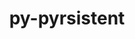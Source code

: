 ---
title: "py-pyrsistent"
layout: cache
categories: [package, develop]
meta: {"compilers": ["gcc@11.4.0"], "num_specs": 6, "num_specs_by_stack": {"hep": 6, "root": 6}, "oss": ["ubuntu22.04"], "platforms": ["linux"], "stacks": ["hep", "root"], "targets": ["x86_64_v3"], "versions": ["0.19.3"]}
spec_details: [{"compiler": "gcc@11.4.0", "hash": "3zextkmlb5khikbbcqmf4osq7u33dxks", "os": "ubuntu22.04", "platform": "linux", "size": "-", "stacks": ["hep", "root"], "target": "x86_64_v3", "variants": ["build_system=python_pip"], "versions": ["0.19.3"]}, {"compiler": "gcc@11.4.0", "hash": "4ujx4ysgl5de6gowcn5frjnr3frvmdpy", "os": "ubuntu22.04", "platform": "linux", "size": "-", "stacks": ["hep", "root"], "target": "x86_64_v3", "variants": ["build_system=python_pip"], "versions": ["0.19.3"]}, {"compiler": "gcc@11.4.0", "hash": "cf3oqyurpv4b3cmtm7qo5l7jzbocdo4m", "os": "ubuntu22.04", "platform": "linux", "size": "-", "stacks": ["hep", "root"], "target": "x86_64_v3", "variants": ["build_system=python_pip"], "versions": ["0.19.3"]}, {"compiler": "gcc@11.4.0", "hash": "de262gatv4iewv5sjpyfx56bhnhaaegd", "os": "ubuntu22.04", "platform": "linux", "size": "-", "stacks": ["hep", "root"], "target": "x86_64_v3", "variants": ["build_system=python_pip"], "versions": ["0.19.3"]}, {"compiler": "gcc@11.4.0", "hash": "nezqrqjqb5nnpkmri6sgmsi4bic6ovc7", "os": "ubuntu22.04", "platform": "linux", "size": "-", "stacks": ["hep", "root"], "target": "x86_64_v3", "variants": ["build_system=python_pip"], "versions": ["0.19.3"]}, {"compiler": "gcc@11.4.0", "hash": "tnlorookpxg7giqsjqcz2nmngzxdf6ea", "os": "ubuntu22.04", "platform": "linux", "size": "-", "stacks": ["hep", "root"], "target": "x86_64_v3", "variants": ["build_system=python_pip"], "versions": ["0.19.3"]}]
---